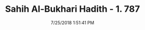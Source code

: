 ---
title        : "Sahih Al-Bukhari Hadith - 1. 787"
date         : 7/25/2018 1:51:41 PM
draft        : false
type         : "hadith"
layout       : "hadith"
BookCode     : "SHB"
VolumeNumber : "1"
HadithNumber : "787"
categories  :  ["Prayer Characteristics-Supporting oneself while getting up from prostration"]
tags  :  ["Aiyub"]
---
